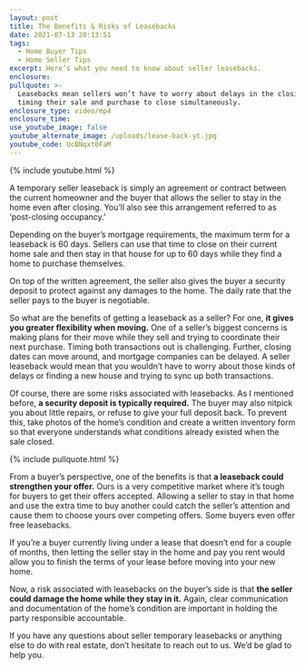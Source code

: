 ```yaml
---
layout: post
title: The Benefits & Risks of Leasebacks
date: 2021-07-13 20:13:51
tags:
  - Home Buyer Tips
  - Home Seller Tips
excerpt: Here’s what you need to know about seller leasebacks.
enclosure:
pullquote: >-
  Leasebacks mean sellers won’t have to worry about delays in the closing or
  timing their sale and purchase to close simultaneously.
enclosure_type: video/mp4
enclosure_time:
use_youtube_image: false
youtube_alternate_image: /uploads/lease-back-yt.jpg
youtube_code: UcBNqxt0FaM
---
```

{% include youtube.html %}

A temporary seller leaseback is simply an agreement or contract between the current homeowner and the buyer that allows the seller to stay in the home even after closing. You’ll also see this arrangement referred to as ‘post-closing occupancy.’

Depending on the buyer’s mortgage requirements, the maximum term for a leaseback is 60 days. Sellers can use that time to close on their current home sale and then stay in that house for up to 60 days while they find a home to purchase themselves.&nbsp;

On top of the written agreement, the seller also gives the buyer a security deposit to protect against any damages to the home. The daily rate that the seller pays to the buyer is negotiable.

So what are the benefits of getting a leaseback as a seller? For one, **it gives you greater flexibility when moving.** One of a seller’s biggest concerns is making plans for their move while they sell and trying to coordinate their next purchase. Timing both transactions out is challenging. Further, closing dates can move around, and mortgage companies can be delayed. A seller leaseback would mean that you wouldn’t have to worry about those kinds of delays or finding a new house and trying to sync up both transactions.&nbsp;

Of course, there are some risks associated with leasebacks. As I mentioned before, **a security deposit is typically required.** The buyer may also nitpick you about little repairs, or refuse to give your full deposit back. To prevent this, take photos of the home’s condition and create a written inventory form so that everyone understands what conditions already existed when the sale closed.

{% include pullquote.html %}

From a buyer’s perspective, one of the benefits is that **a leaseback could strengthen your offer.** Ours is a very competitive market where it’s tough for buyers to get their offers accepted. Allowing a seller to stay in that home and use the extra time to buy another could catch the seller’s attention and cause them to choose yours over competing offers. Some buyers even offer free leasebacks.

If you’re a buyer currently living under a lease that doesn’t end for a couple of months, then letting the seller stay in the home and pay you rent would allow you to finish the terms of your lease before moving into your new home.

Now, a risk associated with leasebacks on the buyer’s side is that **the seller could damage the home while they stay in it.** Again, clear communication and documentation of the home’s condition are important in holding the party responsible accountable.

If you have any questions about seller temporary leasebacks or anything else to do with real estate, don’t hesitate to reach out to us. We’d be glad to help you.
